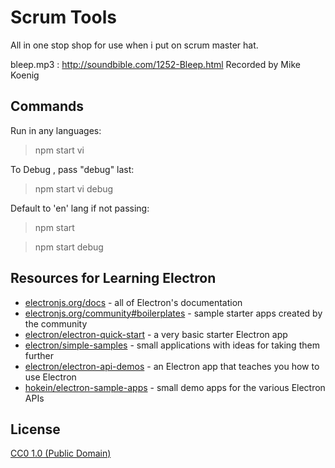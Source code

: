 # Scrum Tools

All in one stop shop for use when i put on scrum master hat.

bleep.mp3 : http://soundbible.com/1252-Bleep.html Recorded by Mike Koenig

## Commands

Run in any languages:

> npm start vi

To Debug , pass "debug" last:

> npm start vi debug

Default to 'en' lang if not passing:

> npm start

> npm start debug

## Resources for Learning Electron

- [electronjs.org/docs](https://electronjs.org/docs) - all of Electron's documentation
- [electronjs.org/community#boilerplates](https://electronjs.org/community#boilerplates) - sample starter apps created by the community
- [electron/electron-quick-start](https://github.com/electron/electron-quick-start) - a very basic starter Electron app
- [electron/simple-samples](https://github.com/electron/simple-samples) - small applications with ideas for taking them further
- [electron/electron-api-demos](https://github.com/electron/electron-api-demos) - an Electron app that teaches you how to use Electron
- [hokein/electron-sample-apps](https://github.com/hokein/electron-sample-apps) - small demo apps for the various Electron APIs

## License

[CC0 1.0 (Public Domain)](LICENSE.md)

